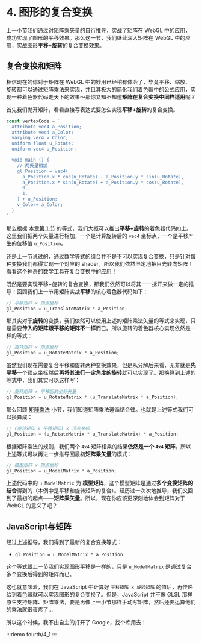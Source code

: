 # 4. 图形的复合变换

上一小节我们通过对矩阵乘矢量的自行推导，实战了矩阵在 WebGL 中的应用，成功实现了图形的平移效果。那么这一节，我们继续深入矩阵在 WebGL 中的应用，实战图形**平移+旋转**的复合变换效果。

## 复合变换和矩阵

相信现在的你对于矩阵在 WebGL 中的妙用已经稍有体会了，毕竟平移、缩放、旋转都可以通过矩阵乘法来实现，并且其极大的简化我们着色器中的公式应用，实现一种着色器代码走天下的效果～那你又知不知道**矩阵在复合变换中同样适用**呢？

首先我们抛开矩阵，看看直接写表达式要怎么实现**平移+旋转**的复合变换。

```js
const vertexCode = `
  attribute vec4 a_Position;
  attribute vec4 a_Color;
  varying vec4 v_Color;
  uniform float u_Rotate;
  uniform vec4 u_Position;

  void main () {
    // 两矢量相加
    gl_Position = vec4(
      a_Position.x * cos(u_Rotate) - a_Position.y * sin(u_Rotate), 
      a_Position.x * sin(u_Rotate) + a_Position.y * cos(u_Rotate), 
      0., 
      1.
    ) + u_Position;
    v_Color= a_Color;
  }
`
```

那么根据 [本章第 1 节](/content/四、WebGL二维动画/1.%20会动的三角形.html) 的等式，我们大概可以推出**平移+旋转**的着色器代码如上。这里我们把两个矢量进行相加，一个是计算旋转后的 `vec4` 坐标点，一个是平移产生的位移值 `u_Position`。

还是上一节说过的，通过数学等式的组合并不是不可以实现复合变换，只是针对每种变换我们都得实现一个对应的 shader，所以我们依然坚定地把目光转向矩阵！看看这个神奇的数学工具在复合变换中的应用！

既然是要实现平移+旋转的复合变换，那我们依然可以将其一一拆开来做一定的推导！回顾我们上一节用矩阵实战**平移**的核心着色器代码如下：

```C
// 平移矩阵 x 顶点坐标
gl_Position = u_TranslateMatrix * a_Position;
```

那其实对于**旋转**的变换，我们依然可以使用上述的矩阵乘法矢量的等式来实现，只是需要**传入的矩阵跟平移的矩阵不一样**而已。所以旋转的着色器核心实现依然是一样的等式：

```C
// 旋转矩阵 x 顶点坐标
gl_Position = u_RotateMatrix * a_Position;
```

虽然我们现在需要复合平移和旋转两种变换效果，但是从分解后来看，无非就是**先平移**一个顶点坐标然后**再将其进行一定角度的旋转**就可以实现了。那换算到上述的等式中，我们其实可以这样写：

```C
// 旋转矩阵 x 平移后的坐标矢量
gl_Position = u_RotateMatrix * (u_TranslateMatrix * a_Position);
```

那么回顾 [矩阵乘法](/content/四、WebGL二维动画/2.%20图形学的数学基础.html#_2-矩阵乘法) 小节，我们知道矩阵乘法遵循结合律。也就是上述等式我们可以换算成：

```C
// (旋转矩阵 x 平移矩阵) x 顶点坐标
gl_Position = (u_RotateMatrix * u_TranslateMatrix) * a_Position;
```

根据矩阵乘法的规则，我们两个 `4x4` 矩阵相乘的结果**依然是一个 `4x4` 矩阵**。所以上述等式可以再进一步推导回最初**矩阵乘矢量**的模式：

```C
// 模型矩阵 x 顶点坐标
gl_Position = u_ModelMatrix * a_Position;
```

上述代码中的 `u_ModelMatrix` 为 **模型矩阵**，这个模型矩阵是通过**多个变换矩阵的结合**得到的（本例中是平移和旋转矩阵的复合）。经历过一次次地推导，我们又回到了最初的起点——**矩阵乘矢量**。所以，现在你应该更深刻地体会到矩阵对于 WebGL 的意义了吧？

## JavaScript与矩阵

经过上述推导，我们得到了最新的复合变换等式：
- `gl_Position = u_ModelMatrix * a_Position`

这个等式跟上一节我们实现图形平移是一样的，只是 `u_ModelMatrix` 是通过复合多个变换后得到的矩阵而已。

这也就意味着，我们在 JavaScript 中计算好 `平移矩阵 x 旋转矩阵` 的值后，再传递给到着色器就可以实现图形的复合变换了。但是，JavaScript 并不像 GLSL 那样原生支持矩阵、矩阵乘法，要是再像上一小节那样手动写矩阵，然后还要运算他们的乘法就很蛋疼了...

所以这个时候，我不由自主的打开了 Google，找个库用去！

:::demo
fourth/4_1
:::